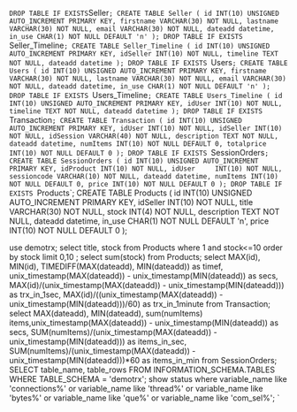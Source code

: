 `
DROP TABLE IF EXISTS `Seller`;
CREATE TABLE Seller (
    id INT(10) UNSIGNED AUTO_INCREMENT PRIMARY KEY,
    firstname VARCHAR(30) NOT NULL,
    lastname VARCHAR(30) NOT NULL,
    email VARCHAR(30) NOT NULL,
    dateadd datetime,
    in_use CHAR(1) NOT NULL DEFAULT 'n'
);
DROP TABLE IF EXISTS `Seller_Timeline`;
CREATE TABLE Seller_Timeline (
    id INT(10) UNSIGNED AUTO_INCREMENT PRIMARY KEY,
    idSeller INT(10) NOT NULL,
    timeline TEXT NOT NULL,
    dateadd datetime
);
DROP TABLE IF EXISTS `Users`;
CREATE TABLE Users (
    id INT(10) UNSIGNED AUTO_INCREMENT PRIMARY KEY,
    firstname VARCHAR(30) NOT NULL,
    lastname VARCHAR(30) NOT NULL,
    email VARCHAR(30) NOT NULL,
    dateadd datetime,
    in_use CHAR(1) NOT NULL DEFAULT 'n'
);
DROP TABLE IF EXISTS `Users_Timeline`;
CREATE TABLE Users_Timeline (
    id INT(10) UNSIGNED AUTO_INCREMENT PRIMARY KEY,
    idUser INT(10) NOT NULL,
    timeline TEXT NOT NULL,
    dateadd datetime
);
DROP TABLE IF EXISTS `Transaction`;
CREATE TABLE Transaction (
    id INT(10) UNSIGNED AUTO_INCREMENT PRIMARY KEY,
    idUser INT(10) NOT NULL,
    idSeller INT(10) NOT NULL,
    idSession VARCHAR(40) NOT NULL,
    description TEXT NOT NULL,
    dateadd datetime,
    numItems INT(10) NOT NULL DEFAULT 0,
    totalprice INT(10) NOT NULL DEFAULT 0
);
DROP TABLE IF EXISTS `SessionOrders`;
CREATE TABLE SessionOrders (
    id INT(10) UNSIGNED AUTO_INCREMENT PRIMARY KEY,
    idProduct INT(10) NOT NULL,
    idUser     INT(10) NOT NULL,
    sessioncode VARCHAR(10) NOT NULL,
    dateadd datetime,
    numItems INT(10) NOT NULL DEFAULT 0,
    price INT(10) NOT NULL DEFAULT 0
);
DROP TABLE IF EXISTS `Products`;
CREATE TABLE Products (
    id INT(10) UNSIGNED AUTO_INCREMENT PRIMARY KEY,
    idSeller INT(10) NOT NULL,
    title VARCHAR(30) NOT NULL,
    stock INT(4) NOT NULL,
    description TEXT NOT NULL,
    dateadd datetime,
    in_use CHAR(1) NOT NULL DEFAULT 'n',
    price INT(10) NOT NULL DEFAULT 0
);

use demotrx; select title, stock from Products where 1 and stock<=10 order by stock limit 0,10 ; select sum(stock) from Products; select MAX(id), MIN(id), TIMEDIFF(MAX(dateadd), MIN(dateadd)) as timef, unix_timestamp(MAX(dateadd)) - unix_timestamp(MIN(dateadd)) as secs, MAX(id)/(unix_timestamp(MAX(dateadd)) - unix_timestamp(MIN(dateadd))) as trx_in_1sec, MAX(id)/((unix_timestamp(MAX(dateadd)) - unix_timestamp(MIN(dateadd)))/60) as trx_in_1minute from Transaction; select MAX(dateadd), MIN(dateadd), sum(numItems) items,unix_timestamp(MAX(dateadd)) - unix_timestamp(MIN(dateadd)) as secs, SUM(numItems)/(unix_timestamp(MAX(dateadd)) - unix_timestamp(MIN(dateadd))) as items_in_sec, SUM(numItems)/(unix_timestamp(MAX(dateadd)) - unix_timestamp(MIN(dateadd)))*60 as items_in_min  from SessionOrders; SELECT table_name, table_rows FROM INFORMATION_SCHEMA.TABLES WHERE TABLE_SCHEMA = 'demotrx'; show status where variable_name like 'connections%' or variable_name like 'thread%' or variable_name like 'bytes%' or variable_name like 'que%' or variable_name like 'com_sel%';
`
